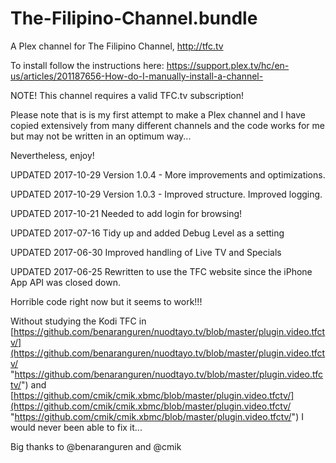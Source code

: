 # The-Filipino-Channel.bundle
A Plex channel for The Filipino Channel, http://tfc.tv

To install follow the instructions here: https://support.plex.tv/hc/en-us/articles/201187656-How-do-I-manually-install-a-channel-

NOTE! This channel requires a valid TFC.tv subscription!

Please note that is is my first attempt to make a Plex channel and I have copied extensively from many different channels
and the code works for me but may not be written in an optimum way...

Nevertheless, enjoy!

UPDATED 2017-10-29  Version 1.0.4 - More improvements and optimizations.

UPDATED 2017-10-29  Version 1.0.3 - Improved structure. Improved logging.

UPDATED 2017-10-21  Needed to add login for browsing!

UPDATED 2017-07-16  Tidy up and added Debug Level as a setting

UPDATED 2017-06-30  Improved handling of Live TV and Specials

UPDATED 2017-06-25  Rewritten to use the TFC website since the iPhone App API was closed down.

Horrible code right now but it seems to work!!!
                   
Without studying the Kodi TFC in [https://github.com/benaranguren/nuodtayo.tv/blob/master/plugin.video.tfctv/](https://github.com/benaranguren/nuodtayo.tv/blob/master/plugin.video.tfctv/ "https://github.com/benaranguren/nuodtayo.tv/blob/master/plugin.video.tfctv/")  and [https://github.com/cmik/cmik.xbmc/blob/master/plugin.video.tfctv/](https://github.com/cmik/cmik.xbmc/blob/master/plugin.video.tfctv/ "https://github.com/cmik/cmik.xbmc/blob/master/plugin.video.tfctv/") I would never been able to fix it...

Big thanks to @benaranguren and @cmik




